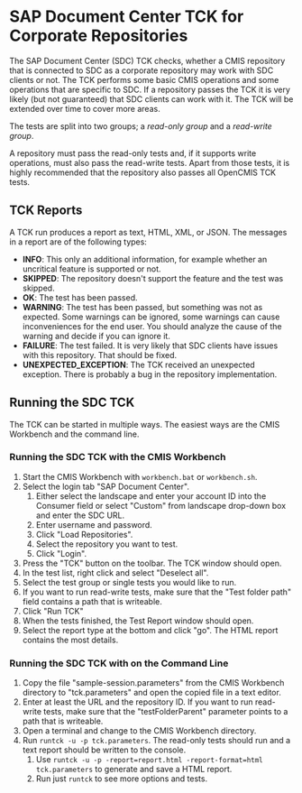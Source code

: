 SAP Document Center TCK for Corporate Repositories
==================================================

The SAP Document Center (SDC) TCK checks, whether a CMIS repository that is connected to SDC as a corporate repository may work with SDC clients or not.
The TCK performs some basic CMIS operations and some operations that are specific to SDC.
If a repository passes the TCK it is very likely (but not guaranteed) that SDC clients can work with it. The TCK will be extended over time to cover more areas.

The tests are split into two groups; a *read-only group* and a *read-write group*.

A repository must pass the read-only tests and, if it supports write operations, must also pass the read-write tests.
Apart from those tests, it is highly recommended that the repository also passes all OpenCMIS TCK tests.


TCK Reports
-----------

A TCK run produces a report as text, HTML, XML, or JSON. The messages in a report are of the following types:

* **INFO**: This only an additional information, for example whether an uncritical feature is supported or not. 
* **SKIPPED**:  The repository doesn't support the feature and the test was skipped. 
* **OK**: The test has been passed.
* **WARNING**: The test has been passed, but something was not as expected. Some warnings can be ignored, some warnings can cause inconveniences for the end user. You should analyze the cause of the warning and decide if you can ignore it.
* **FAILURE**: The test failed. It is very likely that SDC clients have issues with this repository. That should be fixed.
* **UNEXPECTED_EXCEPTION**: The TCK received an unexpected exception. There is
probably a bug in the repository implementation.


Running the SDC TCK
-------------------

The TCK can be started in multiple ways. The easiest ways are the CMIS Workbench and the command line.


### Running the SDC TCK with the CMIS Workbench ###

1. Start the CMIS Workbench with `workbench.bat` or `workbench.sh`.
1. Select the login tab "SAP Document Center".
   1. Either select the landscape and enter your account ID into the Consumer field or select "Custom" from landscape drop-down box and enter the SDC URL.
   1. Enter username and password.
   1. Click "Load Repositories".
   1. Select the repository you want to test.
   1. Click "Login".
1.	Press the "TCK" button on the toolbar. The TCK window should open.
1.	In the test list, right click and select "Deselect all".
1.	Select the test group or single tests you would like to run.
1.	If you want to run read-write tests, make sure that the "Test folder path" field contains a path that is writeable.
1.	Click "Run TCK"
1.	When the tests finished, the Test Report window should open.
1.	Select the report type at the bottom and click "go". The HTML report contains the most details.


### Running the SDC TCK with on the Command Line ###

1. Copy the file "sample-session.parameters" from the CMIS Workbench directory to "tck.parameters" and open the copied file in a text editor.
1. Enter at least the URL and the repository ID. If you want to run read-write tests, make sure that the "testFolderParent" parameter points to a path that is writeable.
1. Open a terminal and change to the CMIS Workbench directory.
1. Run `runtck -u -p tck.parameters`. The read-only tests should run and a text report should be written to the console.
   1. Use `runtck -u -p -report=report.html -report-format=html tck.parameters` to generate and save a HTML report.
   1. Run just `runtck` to see more options and tests.
